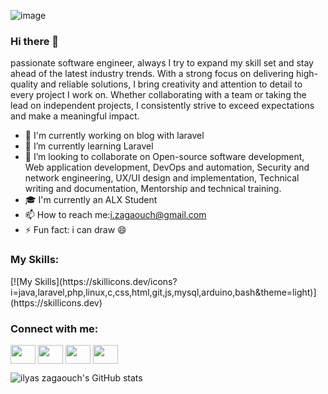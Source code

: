 ![image](https://user-images.githubusercontent.com/10424691/219994936-e76881eb-b3da-44fe-bd82-8f713fb81154.png)

### Hi there 👋
 passionate software engineer, always I try to expand my skill set and stay ahead of the latest industry trends. With a strong focus on delivering high-quality and reliable solutions, I bring creativity and attention to detail to every project I work on. Whether collaborating with a team or taking the lead on independent projects, I consistently strive to exceed expectations and make a meaningful impact.

- 🔭 I'm currently working on blog with laravel<br>
- 🌱 I’m currently learning Laravel<br>
- 👯 I’m looking to collaborate on Open-source software development, Web application development, DevOps and automation, Security and network engineering, UX/UI design and implementation, Technical writing and documentation, Mentorship and technical training.<br>
- 🎓  I'm currently an ALX Student<br>
- 📫 How to reach me:i.zagaouch@gmail.com<br>
- ⚡ Fun fact: i can draw 😄<br>
<h3 align="left">My Skills:</h3>
[![My Skills](https://skillicons.dev/icons?i=java,laravel,php,linux,c,css,html,git,js,mysql,arduino,bash&theme=light)](https://skillicons.dev)
<h3 align="left">Connect with me:</h3>
<p align="left">

<a href="https://www.linkedin.com/in/zagaouch-ilyas-b39241113/" target="_blank"><img align="center" src="https://cdn.jsdelivr.net/npm/simple-icons@3.0.1/icons/linkedin.svg" alt="" height="30" width="40" /></a>
<a href="https://www.instagram.com/zagaouch.ilyas" target="_blank"><img align="center" src="https://cdn.jsdelivr.net/npm/simple-icons@3.0.1/icons/instagram.svg" alt="" height="30" width="40" /></a>
<a href="https://t.me/zagaouch" target="_blank" rel="noreferrer noopener"><img align="center" src="https://cdn.jsdelivr.net/npm/simple-icons@3.0.1/icons/telegram.svg" alt="" height="30" width="40" /></a>
 <a href="[https://t.me/zagaouch](https://stackoverflow.com/users/21127072/ilyas-zagaouch)" target="_blank" rel="noreferrer noopener"><img align="center" src="https://cdn.jsdelivr.net/npm/simple-icons@3.0.1/icons/stackoverflow.svg" alt="" height="30" width="40" /></a>
</p>

![ilyas zagaouch's GitHub stats](https://github-readme-stats.vercel.app/api?username=zagaouch&show_icons=true&theme=radical)

